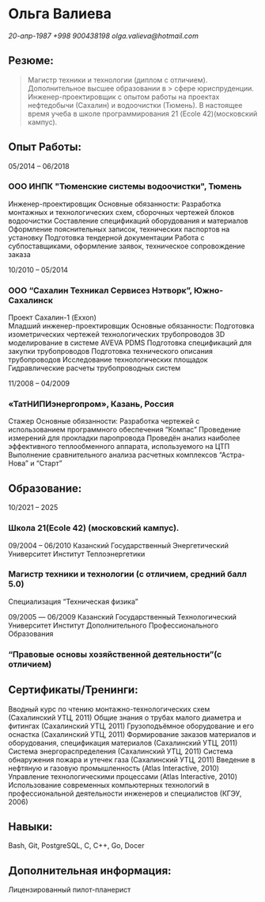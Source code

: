 # **Ольга Валиева**

_20-апр-1987_
_+998 900438198_
_olga.valieva@hotmail.com_

## Резюме:
> Магистр техники и технологии (диплом с отличием). Дополнительное высшее образовании в > сфере юриспруденции. Инженер-проектировщик с опытом работы на проектах нефтедобычи 
>(Сахалин) и водоочистки (Тюмень). В настоящее время учеба в школе программирования 21
>(Ecole 42)(московский кампус).

## Опыт Работы:	
05/2014 – 06/2018
### ООО ИНПК "Тюменские системы водоочистки", Тюмень
Инженер-проектировщик
Основные обязанности:
Разработка монтажных и технологических схем, сборочных чертежей блоков водоочистки
Составление спецификаций оборудования и материалов
Оформление пояснительных записок, технических паспортов на установку
Подготовка тендерной документации
Работа с субпоставщиками, оформление заявок, техническое сопровождение заказа

10/2010 – 05/2014
### ООО “Сахалин Техникал Сервисез Нэтворк”, Южно-Сахалинск
Проект Сахалин-1 (Exxon)  
Младший инженер-проектировщик
Основные обязанности:
Подготовка изометрических чертежей технологических трубопроводов
3D моделирование в системе AVEVA PDMS
Подготовка спецификаций для закупки трубопроводов
Подготовка технического описания трубопроводов
Исследование технологических площадок
Гидравлические расчеты трубопроводных систем

11/2008 – 04/2009	
### «ТатНИПИэнергопром», Казань, Россия
Стажер
Основные обязанности:
Разработка чертежей с использованием программного обеспечения “Компас”
Проведение измерений для прокладки паропровода
Проведён анализ наиболее эффективного теплообменного аппарата, используемого на ЦТП
Выполнение сравнительного анализа расчетных комплексов “Астра-Нова” и “Старт”
	
## Образование:
10/2021 – 2025
### Школа 21(Ecole 42) (московский кампус).
09/2004 – 06/2010
Казанский Государственный Энергетический Университет
Институт Теплоэнергетики
### Магистр техники и технологии (с отличием, средний балл 5.0)
Специализация “Техническая физика”

09/2005 –– 06/2009
Казанский Государственный Технологический Университет
Институт Дополнительного Профессионального Образования
### “Правовые основы хозяйственной деятельности”(с отличием)

## Сертификаты/Тренинги:
Вводный курс по чтению монтажно-технологических схем (Сахалинский УТЦ, 2011)
Общие знания о трубах малого диаметра и фитингах (Сахалинский УТЦ, 2011)
Грузоподъёмное оборудование и его оснастка (Сахалинский УТЦ, 2011)
Формирование заказов материалов и оборудования, спецификация материалов           (Сахалинский УТЦ, 2011)
Система энергораспределения (Сахалинский УТЦ, 2011)
Система обнаружения пожара и утечек газа (Сахалинский УТЦ, 2011)
Введение в нефтяную и газовую промышленность (Atlas Interactive, 2010)
Управление технологическими процессами (Atlas Interactive, 2010)
Использование современных компьютерных технологий в профессиональной деятельности инженеров и специалистов (КГЭУ, 2006)

## Навыки:
Bash, Git, PostgreSQL, С, С++, Go, Docer

## Дополнительная информация:
Лицензированный пилот-планерист